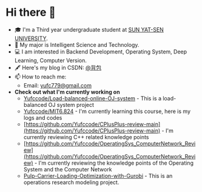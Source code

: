 # Hi there 👋

- 🎓 I'm a Third year undergraduate student at [SUN YAT-SEN UNIVERSITY](https://www.sysu.edu.cn/).
- 🧱 My major is Intelligent Science and Technology.
- 💻 I am interested in Backend Development, Operating System, Deep Learning, Computer Version.
- 🖋 Here's my blog in CSDN: [@背包](https://blog.csdn.net/Yu_Cblog?spm=1000.2115.3001.5343)
- 📫 How to reach me:
  - Email:  yufc779@gmail.com
- **Check out what I'm currently working on**
  - [Yufccode/Load-balanced-online-OJ-system](https://github.com/Yufccode/Load-balanced-online-OJ-system) - This is a load-balanced OJ system project
  - [Yufccode/MIT6.824](https://github.com/Yufccode/MIT6.824) - I'm currently learning this course, here is my logs and codes
  - [https://github.com/Yufccode/CPlusPlus-review-main](https://github.com/Yufccode/CPlusPlus-review-main) - I'm currently reviewing C++ related knowledge points
  - [https://github.com/Yufccode/OperatingSys_ComputerNetwork_Review](https://github.com/Yufccode/OperatingSys_ComputerNetwork_Review) - I'm currently reviewing the knowledge points of the Operating System and the Computer Network
  - [Pulp-Carrier-Loading-Optimization-with-Gurobi](https://github.com/Yufccode/Pulp-Carrier-Loading-Optimization-with-Gurobi) - This is an operations research modeling project.
